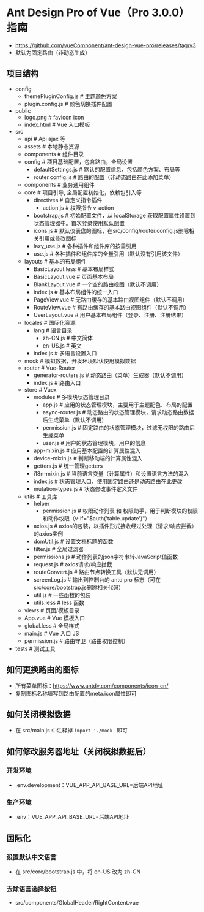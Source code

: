 # Ant Design Pro of Vue（Pro 3.0.0）指南
 - https://github.com/vueComponent/ant-design-vue-pro/releases/tag/v3
 - 默认为固定路由（非动态生成）

## 项目结构
- config
	- themePluginConfig.js      # 主题颜色方案
	- plugin.config.js          # 颜色切换插件配置
- public
	- logo.png                  # favicon icon
	- index.html                # Vue 入口模板
- src
	- api                       # Api ajax 等
	- assets                    # 本地静态资源
	- components                # 组件目录
	- config                    # 项目基础配置，包含路由，全局设置
		- defaultSettings.js    # 默认的配置信息，包括颜色方案、布局等
		- router.config.js      # 路由的配置（非动态路由在此添加菜单）
	- components                # 业务通用组件
	- core                      # 项目引导, 全局配置初始化，依赖包引入等
		- directives            # 自定义指令插件
			- action.js         # 权限指令 v-action
		- bootstrap.js          # 初始配置文件，从 localStorage 获取配置属性设置到状态管理器中。首次登录使用默认配置
		- icons.js              # 默认仪表盘的图标，在src/config/router.config.js删除相关引用或修改图标
		- lazy_use.js           # 各种插件和组件库的按需引用
		- use.js                # 各种插件和组件库的全量引用（默认没有引用该文件）
	- layouts                   # 基本的布局组件
		- BasicLayout.less      # 基本布局样式
		- BasicLayout.vue       # 页面基本布局
		- BlankLayout.vue       # 一个空的路由视图（默认不调用）
		- index.js              # 基本布局组件的统一入口
		- PageView.vue          # 无路由缓存的基本路由视图组件（默认不调用）
		- RouteView.vue         # 有路由缓存的基本路由视图组件（默认不调用）
		- UserLayout.vue        # 用户基本布局组件（登录、注册、注册结果）
	- locales                   # 国际化资源
		- lang                  # 语言目录
			- zh-CN.js          # 中文简体
			- en-US.js          # 英文
		- index.js              # 多语言设置入口
	- mock                      # 模拟数据，开发环境默认使用模拟数据
	- router                    # Vue-Router
		- generator-routers.js  # 动态路由（菜单）生成器（默认不调用）
		- index.js              # 路由入口
	- store                     # Vuex
		- modules               # 多模块状态管理目录
			- app.js            # 应用的状态管理模块，主要用于主题配色、布局的配置
			- async-router.js   # 动态路由的状态管理模块，请求动态路由数据后生成菜单（默认不调用）
			- permission.js     # 固定路由的状态管理模块，过滤无权限的路由后生成菜单
			- user.js           # 用户的状态管理模块，用户的信息
		- app-mixin.js          # 应用基本配置的计算属性混入
		- device-mixin.js       # 判断移动端的计算属性混入
		- getters.js            # 统一管理getters
		- i18n-mixin.js         # 当前语言变量（计算属性）和设置语言方法的混入
		- index.js              # 状态管理入口，使用固定路由还是动态路由在此更改
		- mutation-types.js     # 状态修改事件定义文件
	- utils                     # 工具库
		- helper
			- permission.js     # 权限动作列表 和 权限助手，用于判断模块的权限和动作权限（v-if="$auth('table.update')"）
		- axios.js              # axios的包装，以插件形式接收经过处理（请求/响应拦截）的axios实例
		- domUtil.js            # 设置文档标题的函数
		- filter.js             # 全局过滤器
		- permissions.js        # 动作列表的json字符串转JavaScript值函数
		- request.js            # axios请求/响应拦截
		- routeConvert.js       # 路由节点转换工具（默认无调用）
		- screenLog.js          # 输出到控制台的 antd pro 标志（可在src/core/bootstrap.js删除相关代码）
		- util.js               # 一些函数的包装
		- utils.less            # less 函数
	- views                     # 页面/模板目录
	- App.vue                   # Vue 模板入口
	- global.less               # 全局样式
	- main.js                   # Vue 入口 JS
	- permission.js             # 路由守卫（路由权限控制）
- tests                         # 测试工具

## 如何更换路由的图标
- 所有菜单图标：https://www.antdv.com/components/icon-cn/
- 复制图标名称填写到路由配置的meta.icon属性即可

## 如何关闭模拟数据
- 在 src/main.js 中注释掉 ```import './mock'``` 即可

## 如何修改服务器地址（关闭模拟数据后）

### 开发环境
- .env.development：VUE_APP_API_BASE_URL=后端API地址

### 生产环境
- .env：VUE_APP_API_BASE_URL=后端API地址

## 国际化

### 设置默认中文语言
- 在 src/core/bootstrap.js 中，将 en-US 改为 zh-CN

### 去除语言选择按钮
- src/components/GlobalHeader/RightContent.vue

